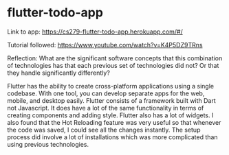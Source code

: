# flutter-todo-app

Link to app: https://cs279-flutter-todo-app.herokuapp.com/#/

Tutorial followed: https://www.youtube.com/watch?v=K4P5DZ9TRns

Reflection: What are the significant software concepts that this combination of technologies has that each previous set of technologies did not? Or that they handle significantly differently?

Flutter has the ability to create cross-platform applications using a single codebase. With one tool, you can develop separate apps for the web, mobile, and desktop easily. Flutter consists of a framework built with Dart not Javascript. It does have a lot of the same functionality in terms of creating components and adding style. Flutter also has a lot of widgets. I also found that the Hot Reloading feature was very useful so that whenever the code was saved, I could see all the changes instantly. The setup process did involve a lot of installations which was more complicated than using previous technologies.

